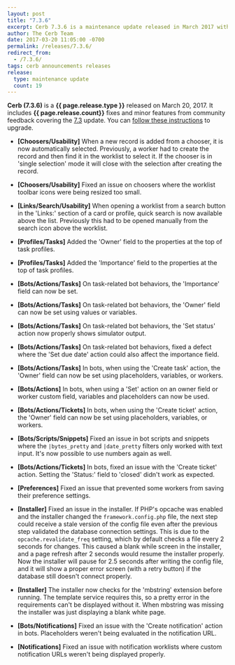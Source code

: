 ```yaml
---
layout: post
title: "7.3.6"
excerpt: Cerb 7.3.6 is a maintenance update released in March 2017 with 19 fixes and minor features from community feedback.
author: The Cerb Team
date: 2017-03-20 11:05:00 -0700
permalink: /releases/7.3.6/
redirect_from:
  - /7.3.6/
tags: cerb announcements releases
release:
  type: maintenance update
  count: 19
---
```


**Cerb (7.3.6)** is a **{{ page.release.type }}** released on March 20, 2017. It includes **{{ page.release.count}}** fixes and minor features from community feedback covering the [7.3](/releases/7.3/) update.  You can [follow these instructions](/docs/upgrading/) to upgrade.

* **[Choosers/Usability]** When a new record is added from a chooser, it is now automatically selected. Previously, a worker had to create the record and then find it in the worklist to select it. If the chooser is in 'single selection' mode it will close with the selection after creating the record.

* **[Choosers/Usability]** Fixed an issue on choosers where the worklist toolbar icons were being resized too small.

* **[Links/Search/Usability]** When opening a worklist from a search button in the 'Links:' section of a card or profile, quick search is now available above the list. Previously this had to be opened manually from the search icon above the worklist.

* **[Profiles/Tasks]** Added the 'Owner' field to the properties at the top of task profiles.

* **[Profiles/Tasks]** Added the 'Importance' field to the properties at the top of task profiles.

* **[Bots/Actions/Tasks]** On task-related bot behaviors, the 'Importance' field can now be set.

* **[Bots/Actions/Tasks]** On task-related bot behaviors, the 'Owner' field can now be set using values or variables.

* **[Bots/Actions/Tasks]** On task-related bot behaviors, the 'Set status' action now properly shows simulator output.

* **[Bots/Actions/Tasks]** On task-related bot behaviors, fixed a defect where the 'Set due date' action could also affect the importance field.

* **[Bots/Actions/Tasks]** In bots, when using the 'Create task' action, the 'Owner' field can now be set using placeholders, variables, or workers.

* **[Bots/Actions]** In bots, when using a 'Set' action on an owner field or worker custom field, variables and placeholders can now be used.

* **[Bots/Actions/Tickets]** In bots, when using the 'Create ticket' action, the 'Owner' field can now be set using placeholders, variables, or workers.

* **[Bots/Scripts/Snippets]** Fixed an issue in bot scripts and snippets where the `|bytes_pretty` and `|date_pretty` filters only worked with text input. It's now possible to use numbers again as well.

* **[Bots/Actions/Tickets]** In bots, fixed an issue with the 'Create ticket' action. Setting the 'Status:' field to 'closed' didn't work as expected.

* **[Preferences]** Fixed an issue that prevented some workers from saving their preference settings.

* **[Installer]** Fixed an issue in the installer. If PHP's opcache was enabled and the installer changed the `framework.config.php` file, the next step could receive a stale version of the config file even after the previous step validated the database connection settings.  This is due to the `opcache.revalidate_freq` setting, which by default checks a file every 2 seconds for changes. This caused a blank while screen in the installer, and a page refresh after 2 seconds would resume the installer properly.  Now the installer will pause for 2.5 seconds after writing the config file, and it will show a proper error screen (with a retry button) if the database still doesn't connect properly.

* **[Installer]** The installer now checks for the 'mbstring' extension before running. The template service requires this, so a pretty error in the requirements can't be displayed without it. When mbstring was missing the installer was just displaying a blank white page.

* **[Bots/Notifications]** Fixed an issue with the 'Create notification' action in bots. Placeholders weren't being evaluated in the notification URL.

* **[Notifications]** Fixed an issue with notification worklists where custom notification URLs weren't being displayed properly.

